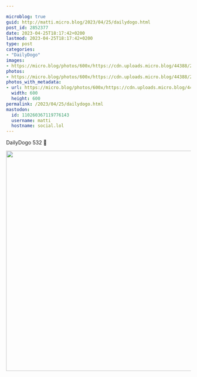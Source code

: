 ```yaml
---

microblog: true
guid: http://matti.micro.blog/2023/04/25/dailydogo.html
post_id: 2852377
date: 2023-04-25T18:17:42+0200
lastmod: 2023-04-25T18:17:42+0200
type: post
categories:
- "DailyDogo"
images:
- https://micro.blog/photos/600x/https://cdn.uploads.micro.blog/44388/2023/84c9d5f65d.jpg
photos:
- https://micro.blog/photos/600x/https://cdn.uploads.micro.blog/44388/2023/84c9d5f65d.jpg
photos_with_metadata:
- url: https://micro.blog/photos/600x/https://cdn.uploads.micro.blog/44388/2023/84c9d5f65d.jpg
  width: 600
  height: 600
permalink: /2023/04/25/dailydogo.html
mastodon:
  id: 110260367119776143
  username: matti
  hostname: social.lol
---
```

DailyDogo 532 🐶

<img src="/media/uploads/2023/84c9d5f65d.jpg" width="600" height="600" alt="" />
